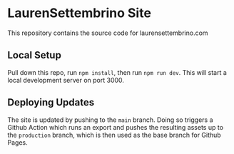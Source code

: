 # LaurenSettembrino Site

This repository contains the source code for laurensettembrino.com

## Local Setup

Pull down this repo, run `npm install`, then run `npm run dev`. This will start a local development server on port 3000.

## Deploying Updates

The site is updated by pushing to the `main` branch. Doing so triggers a Github Action which runs an export and pushes
the resulting assets up to the `production` branch, which is then used as the base branch for Github Pages.
